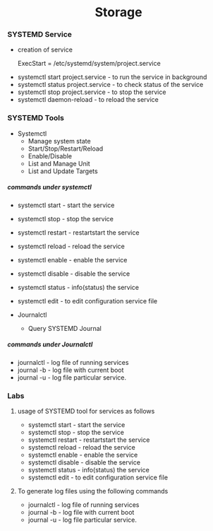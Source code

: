 <h1 align="center"> Storage </h1>

### SYSTEMD Service

* creation of service<p>
	ExecStart = /etc/systemd/system/project.service
* systemctl start project.service - to run the service in background
* systemctl status project.service - to check status of the service
* systemctl stop project.service - to stop the service
* systemctl daemon-reload - to reload the service

### SYSTEMD Tools

* Systemctl 
	+ Manage system state
	+ Start/Stop/Restart/Reload
	+ Enable/Disable
	+ List and Manage Unit
	+ List and Update Targets

##### commands under systemctl

* systemctl start <service name> -  start the service
* systemctl stop <service name> -  stop the service
* systemctl restart <service name> -  restartstart the service
* systemctl reload <service name> -  reload the service
* systemctl enable <service name> -  enable the service
* systemctl disable <service name> -  disable the service
* systemctl status <service name> -  info(status) the service
* systemctl edit <service name> - to edit configuration service file

* Journalctl 
	+ Query SYSTEMD Journal
	
##### commands under Journalctl

* journalctl - log file of running services
* journal -b - log file with current boot
* journal -u <service name> - log file particular service.

### Labs

1. usage of SYSTEMD tool for services as follows
	* systemctl start <service name> -  start the service
	* systemctl stop <service name> -  stop the service
	* systemctl restart <service name> -  restartstart the service
	* systemctl reload <service name> -  reload the service
	* systemctl enable <service name> -  enable the service
	* systemctl disable <service name> -  disable the service
	* systemctl status <service name> -  info(status) the service
	* systemctl edit <service name> - to edit configuration service file
	
2. To generate log files using the following commands 
	* journalctl - log file of running services
	* journal -b - log file with current boot
	* journal -u <service name> - log file particular service.


